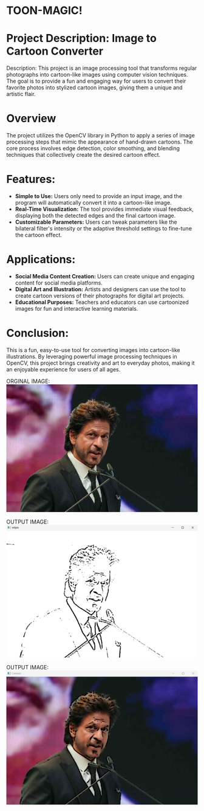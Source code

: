 # TOON-MAGIC!
# Project Description: Image to Cartoon Converter

Description:
This project is an image processing tool that transforms regular photographs into cartoon-like images using computer vision techniques. The goal is to provide a fun and engaging way for users to convert their favorite photos into stylized cartoon images, giving them a unique and artistic flair.

# Overview

The project utilizes the OpenCV library in Python to apply a series of image processing steps that mimic the appearance of hand-drawn cartoons. The core process involves edge detection, color smoothing, and blending techniques that collectively create the desired cartoon effect.

# Features:

- **Simple to Use:** Users only need to provide an input image, and the program will automatically convert it into a cartoon-like image.
- **Real-Time Visualization:** The tool provides immediate visual feedback, displaying both the detected edges and the final cartoon image.
- **Customizable Parameters:** Users can tweak parameters like the bilateral filter's intensity or the adaptive threshold settings to fine-tune the cartoon effect.

# Applications:

- **Social Media Content Creation:** Users can create unique and engaging content for social media platforms.
- **Digital Art and Illustration:** Artists and designers can use the tool to create cartoon versions of their photographs for digital art projects.
- **Educational Purposes:** Teachers and educators can use cartoonized images for fun and interactive learning materials.

# Conclusion:

This is a fun, easy-to-use tool for converting images into cartoon-like illustrations. By leveraging powerful image processing techniques in OpenCV, this project brings creativity and art to everyday photos, making it an enjoyable experience for users of all ages.

ORGINAL IMAGE:
![Alt text](shahrukh.jpg)

OUTPUT IMAGE:
![Alt text](output1.png)

OUTPUT IMAGE:
![Alt text](output2.png)


